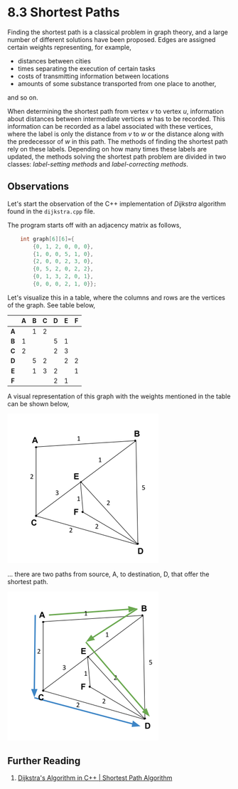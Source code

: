 # 8.3 Shortest Paths

Finding the shortest path is a classical problem in graph theory, and a large number of different solutions have been proposed. Edges are assigned certain weights representing, for example,

 - distances between cities
 - times separating the execution of certain tasks
 - costs of transmitting information between locations
 - amounts of some substance transported from one place to another,

and so on.

When determining the shortest path from vertex $v$ to vertex $u$, information about distances between intermediate vertices $w$ has to be recorded. This information can be recorded as a label associated with these vertices, where the label is only the distance from $v$ to $w$ or the distance along with the predecessor of $w$ in this path. The methods of finding the shortest path rely on these labels. Depending on how many times these labels are updated, the methods solving the shortest path problem are divided in two classes: _label-setting methods_ and _label-correcting methods_.

## Observations

Let's start the observation of the C++ implementation of _Dijkstra_ algorithm found in the `dijkstra.cpp` file.

The program starts off with an adjacency matrix as follows,

```c
    int graph[6][6]={
        {0, 1, 2, 0, 0, 0},
        {1, 0, 0, 5, 1, 0},
        {2, 0, 0, 2, 3, 0},
        {0, 5, 2, 0, 2, 2},
        {0, 1, 3, 2, 0, 1},
        {0, 0, 0, 2, 1, 0}};
```

Let's visualize this in a table, where the columns and rows are the vertices of the graph. See table below,

|       | A | B | C | D | E | F |
|:-----:|:-:|:-:|:-:|:-:|:-:|:-:|
| **A** |   | 1 | 2 |   |   |   |
| **B** | 1 |   |   | 5 | 1 |   |
| **C** | 2 |   |   | 2 | 3 |   |
| **D** |   | 5 | 2 |   | 2 | 2 |
| **E** |   | 1 | 3 | 2 |   | 1 |
| **F** |   |   |   | 2 | 1 |   |

A visual representation of this graph with the weights mentioned in the table can be shown below,

![Graph representing the 6 by 6 adjacency matrix](/.attachments/dijkstra.graph-1.png)

... there are two paths from source, A, to destination, D, that offer the shortest path.

![2 shortest path from A to D](/.attachments/dijkstra.graph-a-d.png)

## Further Reading

 1. [Dijkstra's Algorithm in C++ | Shortest Path Algorithm](https://favtutor.com/blogs/dijkstras-algorithm-cpp)

